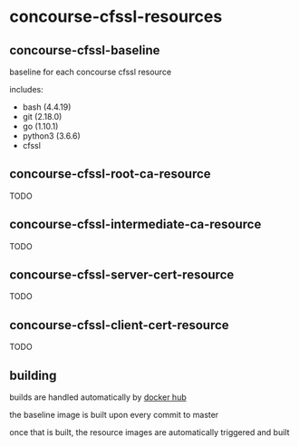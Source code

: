 # concourse-cfssl-resources

## concourse-cfssl-baseline

baseline for each concourse cfssl resource

includes:

- bash (4.4.19)
- git (2.18.0)
- go (1.10.1)
- python3 (3.6.6)
- cfssl

## concourse-cfssl-root-ca-resource

TODO

## concourse-cfssl-intermediate-ca-resource

TODO

## concourse-cfssl-server-cert-resource

TODO

## concourse-cfssl-client-cert-resource

TODO

## building

builds are handled automatically by [docker hub](https://hub.docker.com)

the baseline image is built upon every commit to master

once that is built, the resource images are automatically triggered and built
